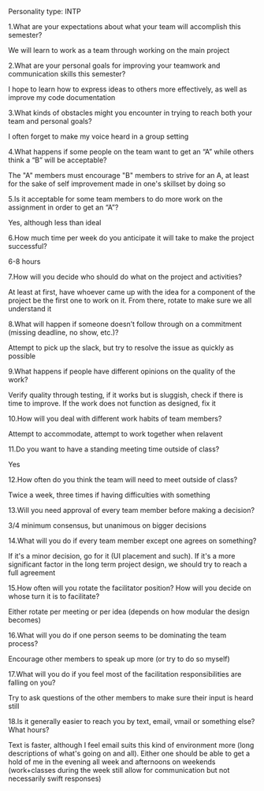 Personality type: INTP

1.What are your expectations about what your team will accomplish this semester?

We will learn to work as a team through working on the main project

2.What are your personal goals for improving your teamwork and communication skills this semester?

I hope to learn how to express ideas to others more effectively, as well as improve my code documentation

3.What kinds of obstacles might you encounter in trying to reach both your team and personal goals?

I often forget to make my voice heard in a group setting

4.What happens if some people on the team want to get an “A” while others think a “B” will be acceptable?

The "A" members must encourage "B" members to strive for an A, at least for the sake of self improvement made in one's skillset by doing so

5.Is it acceptable for some team members to do more work on the assignment in order to get an “A”?

Yes, although less than ideal

6.How much time per week do you anticipate it will take to make the project successful?

6-8 hours

7.How will you decide who should do what on the project and activities?

At least at first, have whoever came up with the idea for a component of the project be the first one to work on it. From there, rotate to make sure we all understand it

8.What will happen if someone doesn’t follow through on a commitment (missing deadline, no show, etc.)?

Attempt to pick up the slack, but try to resolve the issue as quickly as possible

9.What happens if people have different opinions on the quality of the work?

Verify quality through testing, if it works but is sluggish, check if there is time to improve. If the work does not function as designed, fix it

10.How will you deal with different work habits of team members?

Attempt to accommodate, attempt to work together when relavent

11.Do you want to have a standing meeting time outside of class?

Yes

12.How often do you think the team will need to meet outside of class?

Twice a week, three times if having difficulties with something

13.Will you need approval of every team member before making a decision?

3/4 minimum consensus, but unanimous on bigger decisions

14.What will you do if every team member except one agrees on something?

If it's a minor decision, go for it (UI placement and such). If it's a more significant factor in the long term project design, we should try to reach a full agreement

15.How often will you rotate the facilitator position?  How will you decide on whose turn it is to facilitate?

Either rotate per meeting or per idea (depends on how modular the design becomes)

16.What will you do if one person seems to be dominating the team process?

Encourage other members to speak up more (or try to do so myself)

17.What will you do if you feel most of the facilitation responsibilities are falling on you?

Try to ask questions of the other members to make sure their input is heard still

18.Is it generally easier to reach you by text, email, vmail or something else?  What hours?

Text is faster, although I feel email suits this kind of environment more (long descriptions of what's going on and all). Either one should be able to get a hold of me in the evening all week and afternoons on weekends (work+classes during the week still allow for communication but not necessarily swift responses)
